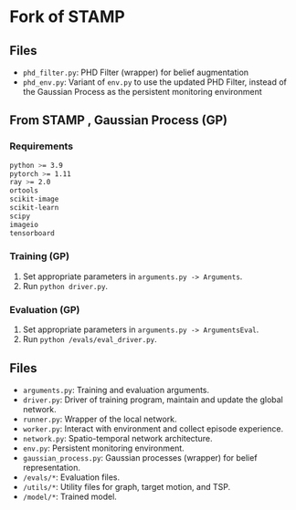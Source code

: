 # Fork of STAMP 

## Files
- `phd_filter.py`: PHD Filter (wrapper) for belief augmentation 
- `phd_env.py`: Variant of `env.py` to use the updated PHD Filter, instead of the Gaussian Process as the persistent monitoring environment


## From STAMP , Gaussian Process (GP)

### Requirements
```bash
python >= 3.9
pytorch >= 1.11
ray >= 2.0
ortools
scikit-image
scikit-learn
scipy
imageio
tensorboard
```

### Training (GP)
1. Set appropriate parameters in `arguments.py -> Arguments`.
2. Run `python driver.py`.

### Evaluation (GP)
1. Set appropriate parameters in `arguments.py -> ArgumentsEval`.
2. Run `python /evals/eval_driver.py`.

## Files
- `arguments.py`: Training and evaluation arguments.
- `driver.py`: Driver of training program, maintain and update the global network.
- `runner.py`: Wrapper of the local network.
- `worker.py`: Interact with environment and collect episode experience.
- `network.py`: Spatio-temporal network architecture.
- `env.py`: Persistent monitoring environment.
- `gaussian_process.py`: Gaussian processes (wrapper) for belief representation.
- `/evals/*`: Evaluation files.
- `/utils/*`: Utility files for graph, target motion, and TSP.
- `/model/*`: Trained model.

